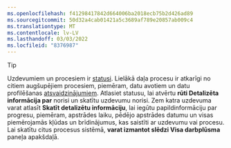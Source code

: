 ```yaml
---
ms.openlocfilehash: f41298417842d664006ba2018ecb75b2d426ad89
ms.sourcegitcommit: 50d32a4cab01421a5c3689af789e20857ab009c4
ms.translationtype: MT
ms.contentlocale: lv-LV
ms.lasthandoff: 03/03/2022
ms.locfileid: "8376987"
---
```

> [!TIP] 
> Uzdevumiem un procesiem ir [statusi](../audience-insights/system.md#status-definitions). Lielākā daļa procesu ir atkarīgi no citiem augšupējiem procesiem, piemēram, datu avotiem un datu profilēšanas [atsvaidzinājumiem](../audience-insights/system.md#refresh-processes). Atlasiet statusu, lai atvērtu **rūti Detalizēta informācija par** norisi un skatītu uzdevumu norisi. Zem katra uzdevuma varat atlasīt **Skatīt detalizētu informāciju**, lai iegūtu papildinformāciju par progresu, piemēram, apstrādes laiku, pēdējo apstrādes datumu un visas piemērojamās kļūdas un brīdinājumus, kas saistīti ar uzdevumu vai procesu. Lai skatītu citus procesus sistēmā, **varat izmantot slēdzi Visa darbplūsma** paneļa apakšdaļā.